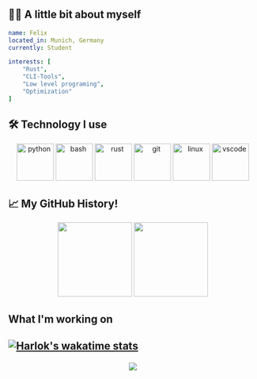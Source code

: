 <h2> 👨‍💻 A little bit about myself </h2>

```yaml
name: Felix
located_in: Munich, Germany
currently: Student

interests: [
    "Rust",
    "CLI-Tools",
    "Low level programing",
    "Optimization"
]
```

<h2> 🛠️ Technology I use</h2>
<p align="center">
<img src="https://cdn.jsdelivr.net/gh/devicons/devicon/icons/python/python-original.svg" alt="python" width="75" height="75"/>
<img src="https://cdn.jsdelivr.net/gh/devicons/devicon/icons/bash/bash-original.svg" alt="bash" width="75" height="75"/>
<img src="https://cdn.jsdelivr.net/gh/devicons/devicon/icons/rust/rust-plain.svg" alt="rust" width="75" height="75"/>
<img src="https://cdn.jsdelivr.net/gh/devicons/devicon/icons/git/git-original.svg" alt="git" width="75" height="75"/>
<img src="https://cdn.jsdelivr.net/gh/devicons/devicon/icons/linux/linux-original.svg" alt="linux" width="75" height="75"/>
<img src="https://cdn.jsdelivr.net/gh/devicons/devicon/icons/vscode/vscode-original.svg" alt="vscode" width="75" height="75"/>

<h2> 📈 My GitHub History!</h2>

<p align="center">
<img src="https://github-readme-stats.vercel.app/api?username=zool&hide=contribs,prs" height="150">
<img src="https://github-readme-stats.vercel.app/api/top-langs/?username=zoolq&layout=compact" height="150">

<h2> What I'm working on <h2>

[![Harlok's wakatime stats](https://github-readme-stats.vercel.app/api/wakatime?username=zoolq)](https://github.com/anuraghazra/github-readme-stats)

<p align="center">
  <img src="https://capsule-render.vercel.app/api?type=waving&color=timeGradient&height=100&section=footer"/>
</p>
